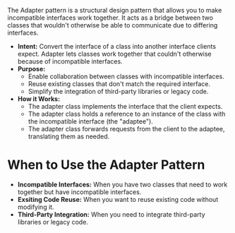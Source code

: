 The Adapter pattern is a structural design pattern that allows you to make incompatible interfaces work together. It acts as a bridge between two classes that wouldn't otherwise be able to communicate due to differing interfaces.

+ **Intent:** Convert the interface of a class into another interface clients expect. Adapter lets classes work together that couldn't otherwise because of incompatible interfaces.
+ **Purpose:**
	+ Enable collaboration between classes with incompatible interfaces.
	+ Reuse existing classes that don't match the required interface.
	+ Simplify the integration of third-party libraries or legacy code.
+ **How it Works:**
	+ The adapter class implements the interface that the client expects.
	+ The adapter class holds a reference to an instance of the class with the incompatible interface (the "adaptee").
	+ The adapter class forwards requests from the client to the adaptee, translating them as needed.

# When to Use the Adapter Pattern

+ **Incompatible Interfaces:** When you have two classes that need to work together but have incompatible interfaces.
+ **Exsiting Code Reuse:** When you want to reuse existing code without modifying it.
+ **Third-Party Integration:** When you need to integrate third-party libraries or legacy code.
